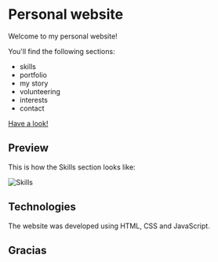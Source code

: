 # Personal website

Welcome to my personal website! 

You'll find the following sections:
- skills
- portfolio
- my story
- volunteering
- interests
- contact

[Have a look!](https://mariagrandury.github.io/)

## Preview
This is how the Skills section looks like:

![Skills](https://github.com/mariagrandury/mariagrandury.github.io/blob/main/assets/img/screenshot-skills.PNG)

## Technologies
The website was developed using HTML, CSS and JavaScript.

## Gracias
